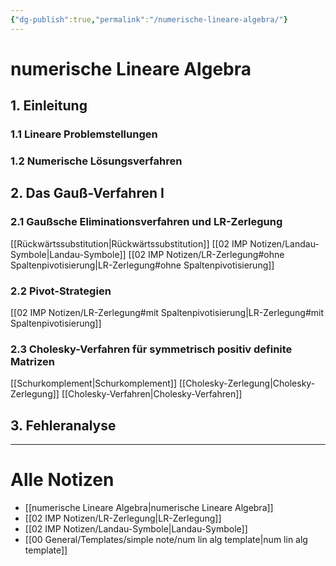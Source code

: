 ```yaml
---
{"dg-publish":true,"permalink":"/numerische-lineare-algebra/"}
---
```


# numerische Lineare Algebra
## 1. Einleitung
### 1.1 Lineare Problemstellungen
### 1.2 Numerische Lösungsverfahren

## 2. Das Gauß-Verfahren I
### 2.1 Gaußsche Eliminationsverfahren und LR-Zerlegung
[[Rückwärtssubstitution\|Rückwärtssubstitution]]
[[02 IMP Notizen/Landau-Symbole\|Landau-Symbole]]
[[02 IMP Notizen/LR-Zerlegung#ohne Spaltenpivotisierung\|LR-Zerlegung#ohne Spaltenpivotisierung]]
### 2.2 Pivot-Strategien
[[02 IMP Notizen/LR-Zerlegung#mit Spaltenpivotisierung\|LR-Zerlegung#mit Spaltenpivotisierung]]
### 2.3 Cholesky-Verfahren für symmetrisch positiv definite Matrizen
[[Schurkomplement\|Schurkomplement]]
[[Cholesky-Zerlegung\|Cholesky-Zerlegung]]
[[Cholesky-Verfahren\|Cholesky-Verfahren]]

## 3. Fehleranalyse

___
# Alle Notizen
- [[numerische Lineare Algebra\|numerische Lineare Algebra]]
- [[02 IMP Notizen/LR-Zerlegung\|LR-Zerlegung]]
- [[02 IMP Notizen/Landau-Symbole\|Landau-Symbole]]
- [[00 General/Templates/simple note/num lin alg template\|num lin alg template]]
